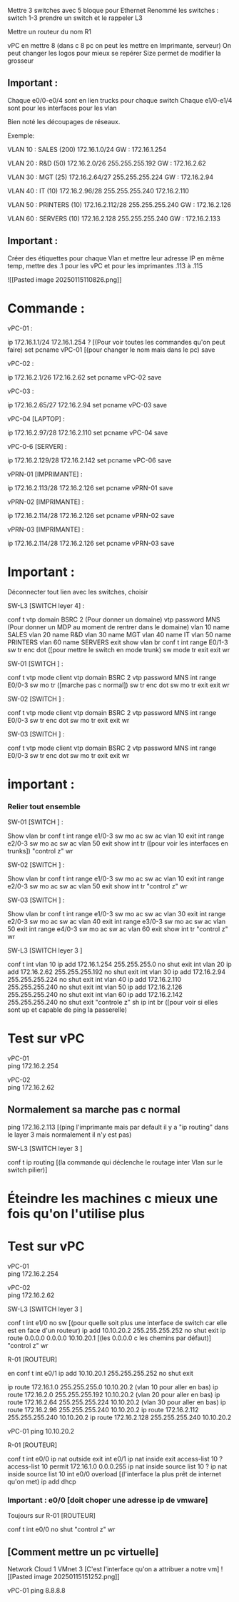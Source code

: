 

Mettre 3 switches avec 5 bloque pour Ethernet Renommé les switches : switch 1-3 prendre un switch et le rappeler L3

Mettre un routeur du nom R1

vPC en mettre 8 (dans c 8 pc on peut les mettre en Imprimante, serveur) On peut changer les logos pour mieux se repérer Size permet de modifier la grosseur

## Important :

[](https://github.com/Metz-Numeric-School/prise-de-notes-LucasHyvrier/blob/master/Cours/Architecture%20r%C3%A9seau/PNET%20LAB.md#important-)

Chaque e0/0-e0/4 sont en lien trucks pour chaque switch Chaque e1/0-e1/4 sont pour les interfaces pour les vlan

Bien noté les découpages de réseaux.

Exemple:

VLAN 10 : SALES (200) 172.16.1.0/24 GW : 172.16.1.254

VLAN 20 : R&D (50) 172.16.2.0/26 255.255.255.192 GW : 172.16.2.62

VLAN 30 : MGT (25) 172.16.2.64/27 255.255.255.224 GW : 172.16.2.94

VLAN 40 : IT (10) 172.16.2.96/28 255.255.255.240 172.16.2.110

VLAN 50 : PRINTERS (10) 172.16.2.112/28 255.255.255.240 GW : 172.16.2.126

VLAN 60 : SERVERS (10) 172.16.2.128 255.255.255.240 GW : 172.16.2.133

## Important :

[](https://github.com/Metz-Numeric-School/prise-de-notes-LucasHyvrier/blob/master/Cours/Architecture%20r%C3%A9seau/PNET%20LAB.md#important--1)

Créer des étiquettes pour chaque Vlan et mettre leur adresse IP en même temp, mettre des .1 pour les vPC et pour les imprimantes .113 à .115

![[Pasted image 20250115110826.png]]

# Commande :

[](https://github.com/Metz-Numeric-School/prise-de-notes-LucasHyvrier/blob/master/Cours/Architecture%20r%C3%A9seau/PNET%20LAB.md#commande-)

vPC-01 :

ip 172.16.1.1/24 172.16.1.254 ? [(Pour voir toutes les commandes qu'on peut faire) set pcname vPC-01 [(pour changer le nom mais dans le pc) save

vPC-02 :

ip 172.16.2.1/26 172.16.2.62 set pcname vPC-02 save

vPC-03 :

ip 172.16.2.65/27 172.16.2.94 set pcname vPC-03 save

vPC-04 [LAPTOP] :

ip 172.16.2.97/28 172.16.2.110 set pcname vPC-04 save

vPC-0-6 [SERVER] :

ip 172.16.2.129/28 172.16.2.142 set pcname vPC-06 save

vPRN-01 [IMPRIMANTE] :

ip 172.16.2.113/28 172.16.2.126 set pcname vPRN-01 save

vPRN-02 [IMPRIMANTE] :

ip 172.16.2.114/28 172.16.2.126 set pcname vPRN-02 save

vPRN-03 [IMPRIMANTE] :

ip 172.16.2.114/28 172.16.2.126 set pcname vPRN-03 save

# Important :

[](https://github.com/Metz-Numeric-School/prise-de-notes-LucasHyvrier/blob/master/Cours/Architecture%20r%C3%A9seau/PNET%20LAB.md#important--2)

Déconnecter tout lien avec les switches, choisir

SW-L3 [SWITCH leyer 4] :

conf t vtp domain BSRC 2 (Pour donner un domaine) vtp password MNS (Pour donner un MDP au moment de rentrer dans le domaine) vlan 10 name SALES vlan 20 name R&D vlan 30 name MGT vlan 40 name IT vlan 50 name PRINTERS vlan 60 name SERVERS exit show vlan br conf t int range E0/1-3 sw tr enc dot ([pour mettre le switch en mode trunk) sw mode tr exit exit wr

SW-01 [SWITCH ] :

conf t vtp mode client vtp domain BSRC 2 vtp password MNS int range E0/0-3 sw mo tr ([marche pas c normal]) sw tr enc dot sw mo tr exit exit wr

SW-02 [SWITCH ] :

conf t vtp mode client vtp domain BSRC 2 vtp password MNS int range E0/0-3 sw tr enc dot sw mo tr exit exit wr

SW-03 [SWITCH ] :

conf t vtp mode client vtp domain BSRC 2 vtp password MNS int range E0/0-3 sw tr enc dot sw mo tr exit exit wr

# important :

[](https://github.com/Metz-Numeric-School/prise-de-notes-LucasHyvrier/blob/master/Cours/Architecture%20r%C3%A9seau/PNET%20LAB.md#important--3)

### Relier tout ensemble

[](https://github.com/Metz-Numeric-School/prise-de-notes-LucasHyvrier/blob/master/Cours/Architecture%20r%C3%A9seau/PNET%20LAB.md#relier-tout-ensemble)

SW-01 [SWITCH ] :

Show vlan br conf t int range e1/0-3 sw mo ac sw ac vlan 10 exit int range e2/0-3 sw mo ac sw ac vlan 50 exit show int tr ([pour voir les interfaces en trunks]) "control z" wr

SW-02 [SWITCH ] :

Show vlan br conf t int range e1/0-3 sw mo ac sw ac vlan 10 exit int range e2/0-3 sw mo ac sw ac vlan 50 exit show int tr "control z" wr

SW-03 [SWITCH ] :

Show vlan br conf t int range e1/0-3 sw mo ac sw ac vlan 30 exit int range e2/0-3 sw mo ac sw ac vlan 40 exit int range e3/0-3 sw mo ac sw ac vlan 50 exit int range e4/0-3 sw mo ac sw ac vlan 60 exit show int tr "control z" wr

SW-L3 [SWITCH leyer 3 ]

conf t int vlan 10 ip add 172.16.1.254 255.255.255.0 no shut exit int vlan 20 ip add 172.16.2.62 255.255.255.192 no shut exit int vlan 30 ip add 172.16.2.94 255.255.255.224 no shut exit int vlan 40 ip add 172.16.2.110 255.255.255.240 no shut exit int vlan 50 ip add 172.16.2.126 255.255.255.240 no shut exit int vlan 60 ip add 172.16.2.142 255.255.255.240 no shut exit "controle z" sh ip int br ([pour voir si elles sont up et capable de ping la passerelle)

# Test sur vPC

[](https://github.com/Metz-Numeric-School/prise-de-notes-LucasHyvrier/blob/master/Cours/Architecture%20r%C3%A9seau/PNET%20LAB.md#test-sur-vpc)

vPC-01  
ping 172.16.2.254

vPC-02  
ping 172.16.2.62

## Normalement sa marche pas c normal

[](https://github.com/Metz-Numeric-School/prise-de-notes-LucasHyvrier/blob/master/Cours/Architecture%20r%C3%A9seau/PNET%20LAB.md#normalement-sa-marche-pas-c-normal)

ping 172.16.2.113 [(ping l'imprimante mais par default il y a "ip routing" dans le layer 3 mais normalement il n'y est pas)

SW-L3 [SWITCH leyer 3 ]

conf t ip routing [(la commande qui déclenche le routage inter Vlan sur le switch pilier)]

# Éteindre les machines c mieux une fois qu'on l'utilise plus

[](https://github.com/Metz-Numeric-School/prise-de-notes-LucasHyvrier/blob/master/Cours/Architecture%20r%C3%A9seau/PNET%20LAB.md#%C3%A9teindre-les-machines-c-mieux-une-fois-quon-lutilise-plus)

# Test sur vPC

[](https://github.com/Metz-Numeric-School/prise-de-notes-LucasHyvrier/blob/master/Cours/Architecture%20r%C3%A9seau/PNET%20LAB.md#test-sur-vpc-1)

vPC-01  
ping 172.16.2.254

vPC-02  
ping 172.16.2.62

SW-L3 [SWITCH leyer 3 ]

conf t int e1/0 no sw [(pour quelle soit plus une interface de switch car elle est en face d'un routeur) ip add 10.10.20.2 255.255.255.252 no shut exit ip route 0.0.0.0 0.0.0.0 10.10.20.1 [(les 0.0.0.0 c les chemins par défaut)] "control z" wr

R-01 [ROUTEUR]

en conf t int e0/1 ip add 10.10.20.1 255.255.255.252 no shut exit

ip route 172.16.1.0 255.255.255.0 10.10.20.2 (vlan 10 pour aller en bas) ip route 172.16.2.0 255.255.255.192 10.10.20.2 (vlan 20 pour aller en bas) ip route 172.16.2.64 255.255.255.224 10.10.20.2 (vlan 30 pour aller en bas) ip route 172.16.2.96 255.255.255.240 10.10.20.2 ip route 172.16.2.112 255.255.255.240 10.10.20.2 ip route 172.16.2.128 255.255.255.240 10.10.20.2

vPC-01 ping 10.10.20.2

R-01 [ROUTEUR]

conf t int e0/0 ip nat outside exit int e0/1 ip nat inside exit access-list 10 ? access-list 10 permit 172.16.1.0 0.0.0.255 ip nat inside source list 10 ? ip nat inside source list 10 int e0/0 overload [(l'interface la plus prêt de internet qu'on met) ip add dhcp

### Important : e0/0 [doit choper une adresse ip de vmware]

[](https://github.com/Metz-Numeric-School/prise-de-notes-LucasHyvrier/blob/master/Cours/Architecture%20r%C3%A9seau/PNET%20LAB.md#important--e00-doit-choper-une-adresse-ip-de-vmware)

Toujours sur R-01 [ROUTEUR]

conf t int e0/0 no shut "control z" wr

## [Comment mettre un pc virtuelle]

[](https://github.com/Metz-Numeric-School/prise-de-notes-LucasHyvrier/blob/master/Cours/Architecture%20r%C3%A9seau/PNET%20LAB.md#comment-mettre-un-pc-virtuelle)

Network Cloud 1 VMnet 3 [C'est l'interface qu'on a attribuer a notre vm] ![[Pasted image 20250115151252.png]]

vPC-01 ping 8.8.8.8